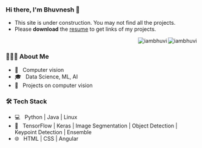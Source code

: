 ### Hi there, I'm Bhuvnesh 👋
- This site is under construction. You may not find all the projects.
- Please <b>download</b> the [resume](https://github.com/iambhuvi/iambhuvi/blob/main/Bhuvnesh_resume_ML_3.pdf) to get links of my projects.
<img align="right" src="https://github-readme-stats.vercel.app/api/top-langs/?username=iambhuvi&layout=compact&hide=html&theme=onedark" alt="iambhuvi" />

<img align="right" src="https://github-readme-stats.vercel.app/api?username=iambhuvi&show_icons=true&theme=onedark" alt="iambhuvi" />

<br>
<h3> 👨🏻‍💻 About Me </h3>

- 🌱 &nbsp; Computer vision
- 🎓 &nbsp; Data Science, ML, AI
- 🔭 &nbsp; Projects on computer vision


<h3>🛠 Tech Stack</h3>

- 💻 &nbsp; Python | Java | Linux
- 🔧 &nbsp; TensorFlow | Keras | Image Segmentation | Object Detection | Keypoint Detection | Ensemble
- 🌐 &nbsp; HTML | CSS | Angular 
